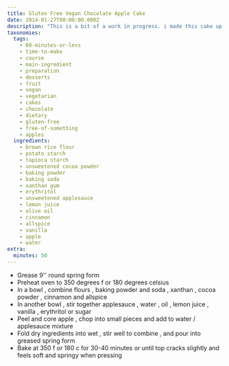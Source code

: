 ```yaml
---
title: Gluten Free Vegan Chocolate Apple Cake
date: 2014-01-27T00:00:00.000Z
description: "This is a bit of a work in progress. i made this cake up because i had apples to use up and was craving something chocolate-y. it's quickly made with ingredients which i usually have on hand, and it tastes pretty good, but it's not five-star-terrific yet. so if you choose to try it and come up with suggestions to improve it, i'd be very grateful!\r\ni used erythritol in place of sugar, but of course you can use sugar or xylitol. i think half brown sugar or evaporated cane juice would be very good, too.\r\nwith 2/3 cup sugar it's probably not very sweet, so if you're sweet toothed, use 3/4 cup of sugar or other sweetener.\r\ndon't overbake it or it will get dry. i found that the toothpick should not come out completely clean. the cake is ready when it feels soft and springy pressing the top slightly, 35 minutes in my oven."
taxonomies:
  tags:
    - 60-minutes-or-less
    - time-to-make
    - course
    - main-ingredient
    - preparation
    - desserts
    - fruit
    - vegan
    - vegetarian
    - cakes
    - chocolate
    - dietary
    - gluten-free
    - free-of-something
    - apples
  ingredients:
    - brown rice flour
    - potato starch
    - tapioca starch
    - unsweetened cocoa powder
    - baking powder
    - baking soda
    - xanthan gum
    - erythritol
    - unsweetened applesauce
    - lemon juice
    - olive oil
    - cinnamon
    - allspice
    - vanilla
    - apple
    - water
extra:
  minutes: 50
---
```

 - Grease 9'' round spring form
 - Preheat oven to 350 degrees f or 180 degrees celsius
 - In a bowl , combine flours , baking powder and soda , xanthan , cocoa powder , cinnamon and allspice
 - In another bowl , stir together applesauce , water , oil , lemon juice , vanilla , erythritol or sugar
 - Peel and core apple , chop into small pieces and add to water / applesauce mixture
 - Fold dry ingredients into wet , stir well to combine , and pour into greased spring form
 - Bake at 350 f or 180 c for 30-40 minutes or until top cracks slightly and feels soft and springy when pressing

